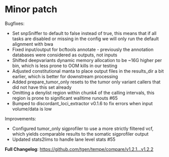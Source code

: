 # Minor patch

Bugfixes:
* Set snpSniffer to default to false instead of true, this means that if all tasks are disabled or missing in the config we will only run the default alignment with bwa
* Fixed input/output for bcftools annotate - previously the annotation databases were considered as outputs, not inputs
* Shifted deepvariants dynamic memory allocation to be ~16G higher per bin, which is less prone to OOM kills in our testing
* Adjusted constitutional manta to place output files in the results_dir a bit earlier, which is better for downstream processing
* Added prepare_tumor_only resets to the tumor only variant callers that did not have this set already
* Omitting a denylist region within chunk4 of the calling intervals, this region is prone to significant walltime runouts #65
* Bumped to discordant_loci_extractor v0.1.6 to fix errors when input volume/data is low

Improvements:
* Configured tumor_only sigprofiler to use a more strictly filtered vcf, which yields comparable results to the somatic sigprofiler output
* Updated stats2lims to handle lane level stats #55

**Full Changelog**: https://github.com/tgen/tempe/compare/v1.2.1...v1.2.2
